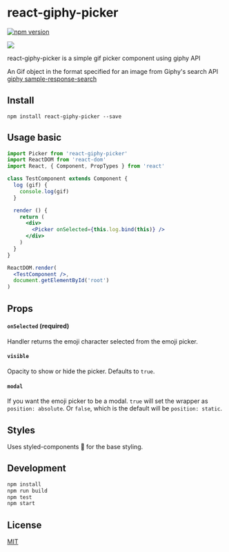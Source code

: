 # react-giphy-picker

[![npm version](https://badge.fury.io/js/react-giphy-picker.svg)](https://badge.fury.io/js/react-giphy-picker)

![](https://raw.githubusercontent.com/StevenIseki/react-giphy-picker/master/example/screenshot.gif)

react-giphy-picker is a simple gif picker component using giphy API

An Gif object in the format specified for an image from Giphy's search API [giphy sample-response-search](https://github.com/Giphy/GiphyAPI#sample-response-search)

## Install

`npm install react-giphy-picker --save`

## Usage basic

```jsx
import Picker from 'react-giphy-picker'
import ReactDOM from 'react-dom'
import React, { Component, PropTypes } from 'react'

class TestComponent extends Component {
  log (gif) {
    console.log(gif)
  }

  render () {
    return (
      <div>
        <Picker onSelected={this.log.bind(this)} />
      </div>
    )
  }
}

ReactDOM.render(
  <TestComponent />,
  document.getElementById('root')
)
```

## Props

#### `onSelected` (required)
Handler returns the emoji character selected from the emoji picker.

#### `visible`
Opacity to show or hide the picker. Defaults to `true`.

#### `modal`
If you want the emoji picker to be a modal.
`true` will set the wrapper as `position: absolute`.
Or `false`, which is the default will be `position: static`.

## Styles
Uses styled-components 💅 for the base styling.

## Development

```sh
npm install
npm run build
npm test
npm start
```

## License

[MIT](http://isekivacenz.mit-license.org/)
